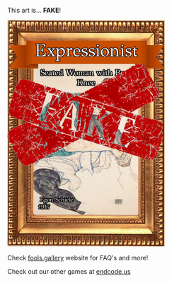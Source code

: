 This art is... 
 **FAKE**! 
 
 ![alt text](Seated_Woman_with_Bent_Knee_Fake.png?raw=true "Artwork Card")  
 
 Check [fools.gallery](https://fools.gallery/) website for FAQ's and more! 
 
 Check out our other games at [endcode.us](https://endcode.us/)